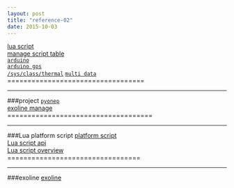 ```yaml
---
layout: post
title: "reference-02"
date: 2015-10-03
---
```


[lua script](https://support.exosite.com/hc/en-us/articles/200513440-Lua-Scripting-)
<br>
[manage script table](https://support.exosite.com/hc/en-us/articles/200245069)
<br>
[`arduino`](http://forum.arduino.cc/index.php?topic=271931.0)<br>
[`arduino gps`](http://www.instructables.com/id/Cellular-GPS-tracker-with-Cloud-Maps/)<br>
[`/sys/class/thermal`](http://stackoverflow.com/questions/2440511/getting-cpu-temperature-using-python)
[`multi data`](https://support.exosite.com/hc/en-us/articles/200462595-Sending-Data
)<br>
==================================<hr>
###project
[`pyonep`](http://embeddedday.com/projects/raspberry-pi/projects-2/using-the-exosite/)<br>
[exoline manage](https://support.exosite.com/hc/en-us/articles/200245069fl)<br>
====================================<hr>
###Lua platform script
[platform script](https://github.com/exosite-garage/PlatformScripts)<br>
[Lua script api](https://github.com/exosite/docs/tree/master/scripting)<br>
[Lua script overview](https://support.exosite.com/hc/en-us/articles/200513440-Lua-Scripting-)<br>
=================================<hr>
###exoline
[exoline](https://github.com/exosite/exoline)
